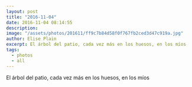 ```yaml
---
layout: post
title: "2016-11-04"
date: 2016-11-04 08:14:55
description: 
image: "/assets/photos/201611/ff9c7b84d58f0f767fb2ced3d47c919a.jpg"
author: Elise Plain
excerpt: El árbol del patio, cada vez más en los huesos, en los míos
tags: 
  - photos
  - all
---
```


El árbol del patio, cada vez más en los huesos, en los míos
<p></p>
